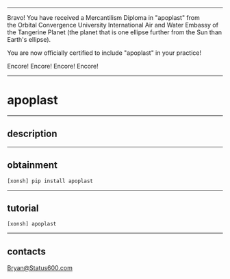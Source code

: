 



******

Bravo!  You have received a Mercantilism Diploma in "apoplast" from   
the Orbital Convergence University International Air and Water 
Embassy of the Tangerine Planet (the planet that is one ellipse further from
the Sun than Earth's ellipse).

You are now officially certified to include "apoplast" in your practice!

Encore! Encore! Encore! Encore!

******


# apoplast

---

## description


---		
		
## obtainment
`[xonsh] pip install apoplast`

---

## tutorial
`[xonsh] apoplast`

---

## contacts
Bryan@Status600.com






